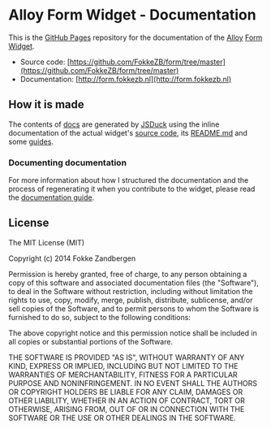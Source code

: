 # Alloy Form Widget - Documentation

This is the [GitHub Pages](https://pages.github.com) repository for the documentation of the [Alloy](http://appcelerator.com/alloy) [Form Widget](https://github.com/FokkeZB/form/tree/master).

* Source code: [https://github.com/FokkeZB/form/tree/master](https://github.com/FokkeZB/form/tree/master)
* Documentation: [http://form.fokkezb.nl](http://form.fokkezb.nl)

## How it is made

The contents of [docs](https://github.com/FokkeZB/form/tree/gh-pages/docs) are generated by [JSDuck](https://github.com/senchalabs/jsduck) using the inline documentation of the actual widget's [source code](https://github.com/FokkeZB/form/tree/master), its [README.md](https://github.com/FokkeZB/form/blob/master/README.md) and some [guides](https://github.com/FokkeZB/form/tree/gh-pages/guides).

### Documenting documentation

For more information about how I structured the documentation and the process of regenerating it when you contribute to the widget, please read the [documentation guide](http://form.fokkezb.nl/docs/index.html#!/guide/documentation).

## License

The MIT License (MIT)

Copyright (c) 2014 Fokke Zandbergen

Permission is hereby granted, free of charge, to any person obtaining a copy
of this software and associated documentation files (the "Software"), to deal
in the Software without restriction, including without limitation the rights
to use, copy, modify, merge, publish, distribute, sublicense, and/or sell
copies of the Software, and to permit persons to whom the Software is
furnished to do so, subject to the following conditions:

The above copyright notice and this permission notice shall be included in all
copies or substantial portions of the Software.

THE SOFTWARE IS PROVIDED "AS IS", WITHOUT WARRANTY OF ANY KIND, EXPRESS OR
IMPLIED, INCLUDING BUT NOT LIMITED TO THE WARRANTIES OF MERCHANTABILITY,
FITNESS FOR A PARTICULAR PURPOSE AND NONINFRINGEMENT. IN NO EVENT SHALL THE
AUTHORS OR COPYRIGHT HOLDERS BE LIABLE FOR ANY CLAIM, DAMAGES OR OTHER
LIABILITY, WHETHER IN AN ACTION OF CONTRACT, TORT OR OTHERWISE, ARISING FROM,
OUT OF OR IN CONNECTION WITH THE SOFTWARE OR THE USE OR OTHER DEALINGS IN THE
SOFTWARE.
